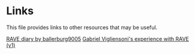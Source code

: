 # Links

This file provides links to other resources that may be useful.

[RAVE diary by ballerburg9005](https://github.com/acids-ircam/RAVE/discussions/300)
[Gabriel Vigliensoni's experience with RAVE (v1)](https://vigliensoni.github.io/clastic-music-blog/raving)